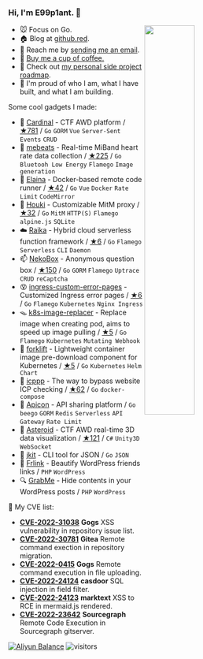<!-- <a href="https://busy.moe/"><img align="right" src="https://busy.moe/badges/2?style=for-the-badge"/></a> -->

### Hi, I'm **E99p1ant**. 👋

<a href="https://github.com/wuhan005?tab=repositories">
  <img align="right" src="https://github-readme-stats.vercel.app/api?username=wuhan005&show_icons=true&title_color=000&icon_color=0099ff&text_color=000&bg_color=ffffff&hide_border=true#gh-light-mode-only" width="45%" />
</a>

- 🐭 Focus on Go.
- 🏠 Blog at [github.red](https://github.red).
- 📩 Reach me by [sending me an email](mailto:i@github.red).
- 🤤 [Buy me a cup of coffee.](https://github.com/sponsors/wuhan005/)
- 🌃 Check out [my personal side project roadmap](https://github.com/users/wuhan005/projects/2).
- 💫 I'm proud of who I am, what I have built, and what I am building.

Some cool gadgets I made:
- 🚩 [Cardinal](https://github.com/vidar-team/Cardinal) - CTF AWD platform / [★781](https://github.com/vidar-team/Cardinal/stargazers) / `Go` `GORM` `Vue` `Server-Sent Events` `CRUD`
- 💓 [mebeats](https://github.com/wuhan005/mebeats) - Real-time MiBand heart rate data collection / [★225](https://github.com/wuhan005/mebeats/stargazers) / `Go` `Bluetooh Low Energy` `Flamego` `Image generation`
- 🔮 [Elaina](https://github.com/wuhan005/Elaina) - Docker-based remote code runner / [★42](https://github.com/wuhan005/Elaina/stargazers) / `Go` `Vue` `Docker` `Rate Limit` `CodeMirror`
- 🧹 [Houki](https://github.com/wuhan005/Houki) - Customizable MitM proxy / [★32](https://github.com/wuhan005/Houki/stargazers) / `Go` `MitM` `HTTP(S)` `Flamego` `alpine.js` `SQLite`
- ☁️ [Raika](https://github.com/wuhan005/Raika) - Hybrid cloud serverless function framework / [★6](https://github.com/wuhan005/Raika/stargazers) / `Go` `Flamego` `Serverless` `CLI` `Daemon`
- 📫 [NekoBox](https://github.com/NekoWheel/NekoBox) - Anonymous question box / [★150](https://github.com/NekoWheel/NekoBox/stargazers) / `Go` `GORM` `Flamego` `Uptrace` `CRUD` `reCaptcha`
- 😵 [ingress-custom-error-pages](https://github.com/wuhan005/ingress-custom-error-pages) - Customized Ingress error pages / [★6](https://github.com/wuhan005/ingress-custom-error-pages/stargazers) / `Go` `Flamego` `Kubernetes` `Nginx Ingress`
- 🪤 [k8s-image-replacer](https://github.com/wuhan005/k8s-image-replacer) - Replace image when creating pod, aims to speed up image pulling / [★5](https://github.com/wuhan005/k8s-image-replacer/stargazers) / `Go` `Flamego` `Kubernetes` `Mutating Webhook`
- 🚜 [forklift](https://github.com/wuhan005/forklift) - Lightweight container image pre-download component for Kubernetes / [★5](https://github.com/wuhan005/forklift/stargazers) / `Go` `Kubernetes` `Helm Chart`
- 👻 [icppp](https://github.com/wuhan005/icppp) - The way to bypass website ICP checking / [★62](https://github.com/wuhan005/icppp/stargazers) / `Go` `docker-compose`
- 👾 [Apicon](https://apicon.cn/) - API sharing platform  / `Go` `beego` `GORM` `Redis` `Serverless` `API Gateway` `Rate Limit`
- 💫 [Asteroid](https://github.com/wuhan005/Asteroid) - CTF AWD real-time 3D data visualization / [★121](https://github.com/wuhan005/Asteroid/stargazers) / `C#` `Unity3D` `WebSocket`
- 🔧 [jkit](https://github.com/wuhan005/jkit) - CLI tool for JSON  / `Go` `JSON`
- 🔗 [Frlink](https://github.com/wuhan005/Frlink) - Beautify WordPress friends links  / `PHP` `WordPress`
- 🔍 [GrabMe](https://github.com/wuhan005/GrabMe) - Hide contents in your WordPress posts  / `PHP` `WordPress`


🎯 My CVE list:
- [**CVE-2022-31038**](https://github.com/advisories/GHSA-xq4v-vrp9-vcf2) **Gogs** XSS vulnerability in repository issue list.
- [**CVE-2022-30781**](https://github.com/advisories/GHSA-p5f9-c9j9-g8qx) **Gitea** Remote command exection in repository migration.
- [**CVE-2022-0415**](https://github.com/advisories/GHSA-5gjh-5j4f-cpwv) **Gogs** Remote command execution in file uploading.
- [**CVE-2022-24124**](https://github.com/advisories/GHSA-m358-g4rp-533r) **casdoor** SQL injection in field filter.
- [**CVE-2022-24123**](https://github.com/advisories/GHSA-wfqr-2wcw-6gjv) **marktext** XSS to RCE in mermaid.js rendered.
- [**CVE-2022-23642**](https://github.com/sourcegraph/sourcegraph/security/advisories/GHSA-qcmp-fx72-q8q9) **Sourcegraph** Remote Code Execution in Sourcegraph gitserver.


[![Aliyun Balance](https://aliyun-balance.vercel.app/api?lang=en)](https://github.com/wuhan005/aliyun-finance-badge)
![visitors](https://visitor-badge.laobi.icu/badge?page_id=e99p1ant)
